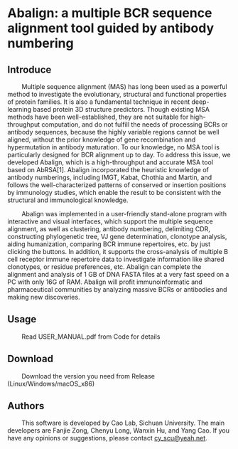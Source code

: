 # Abalign: a multiple BCR sequence alignment tool guided by antibody numbering


## Introduce

&emsp;&emsp; Multiple sequence alignment (MAS) has long been used as a powerful method to investigate the evolutionary, structural and functional properties of protein families. It is also a fundamental technique in recent deep-learning based protein 3D structure predictors. Though existing MSA methods have been well-established, they are not suitable for high-throughput computation, and do not fulfill the needs of processing BCRs or antibody sequences, because the highly variable regions cannot be well aligned, without the prior knowledge of gene recombination and hypermutation in antibody maturation. To our knowledge, no MSA tool is particularly designed for BCR alignment up to day. To address this issue, we developed Abalign, which is a high-throughput and accurate MSA tool based on AbRSA[1]. Abalign incorporated the heuristic knowledge of antibody numberings, including IMGT, Kabat, Chothia and Martin, and follows the well-characterized patterns of conserved or insertion positions by immunology studies, which enable the result to be consistent with the structural and immunological knowledge.

&emsp;&emsp; Abalign was implemented in a user-friendly stand-alone program with interactive and visual interfaces, which support the multiple sequence alignment, as well as clustering, antibody numbering, delimiting CDR, constructing phylogenetic tree, VJ gene determination, clonotype analysis, aiding humanization, comparing BCR immune repertoires, etc. by just clicking the buttons. In addition, it supports the cross-analysis of multiple B cell receptor immune repertoire data to investigate information like shared clonotypes, or residue preferences, etc. Abalign can complete the alignment and analysis of 1 GB of DNA FASTA files at a very fast speed on a PC with only 16G of RAM. Abalign will profit immunoinformatic and pharmaceutical communities by analyzing massive BCRs or antibodies and making new discoveries.


## Usage

&emsp;&emsp; Read USER_MANUAL.pdf from Code for details

## Download

&emsp;&emsp; Download the version you need from Release (Linux/Windows/macOS_x86)

## Authors

&emsp;&emsp; This software is developed by Cao Lab, Sichuan University. The main developers are Fanjie Zong, Chenyu Long, Wanxin Hu, and Yang Cao. If you have any opinions or suggestions, please contact cy_scu@yeah.net. 
